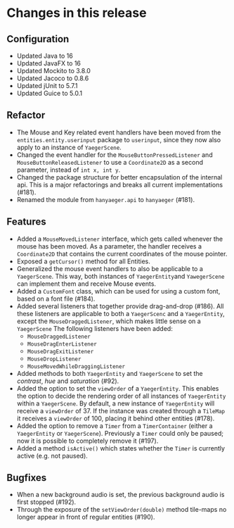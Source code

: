 # Changes in this release

## Configuration

* Updated Java to 16
* Updated JavaFX to 16
* Updated Mockito to 3.8.0
* Updated Jacoco to 0.8.6
* Updated jUnit to 5.7.1
* Updated Guice to 5.0.1

## Refactor

* The Mouse and Key related event handlers have been moved from the `entities.entity.userinput` package to `userinput`,
  since they now also apply to an instance of `YaegerScene`.
* Changed the event handler for the `MouseButtonPressedListener` and `MouseButtonReleasedListener` to use
  a `Coordinate2D` as a second parameter, instead of `int x, int y`.
* Changed the package structure for better encapsulation of the internal api. This is a major refactorings and breaks
  all current implementations (#181).
* Renamed the module from `hanyaeger.api` to `hanyaeger` (#181).

## Features

* Added a `MouseMovedListener` interface, which gets called whenever the mouse has been moved. As a parameter, the
  handler receives a `Coordinate2D` that contains the current coordinates of the mouse pointer.
* Exposed a `getCursor()` method for all Entities.
* Generalized the mouse event handlers to also be applicable to a `YaegerScene`. This way, both instances
  of `YaegerEntity`and `YawegerScene` can implement them and receive Mouse events.
* Added a `CustomFont` class, which can be used for using a custom font, based on a font file (#184).
* Added several listeners that together provide drag-and-drop (#186). All these listeners are applicable to both a
  `YaegerScenc` and a `YaegerEntity`, except the `MouseDraggedListener`, which makes little sense on a `YaegerScene`
  The following listeners have been added:
    * `MouseDraggedListener`
    * `MouseDragEnterListener`
    * `MouseDragExitListener`
    * `MouseDropListener`
    * `MouseMovedWhileDraggingListener`
* Added methods to both `YaegerEntity` and `YaegerScene` to set the *contrast*, *hue* and *saturation* (#92).
* Added the option to set the `viewOrder` of a `YaegerEntity`. This enables the option to decide the rendering order of
  all instances of `YaegerEntity` within a `YaegerScene`. By default, a new instance of `YaegerEntity` will receive
  a `viewOrder` of 37. If the instance was created through a `TileMap` it receives a `viewOrder` of 100, placing it
  behind other entities (#178).
* Added the option to remove a `Timer` from a `TimerContainer` (either a `YaegerEntity` or `YaegerScene`). Previously
  a `Timer` could only be paused; now it is possible to completely remove it (#197).
* Added a method `isActive()` which states whether the `Timer` is currently active (e.g. not paused).

## Bugfixes

* When a new background audio is set, the previous background audio is first stopped (#192).
* Through the exposure of the `setViewOrder(double)` method tile-maps no longer appear in front of regular entities
  (#190).
